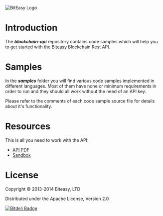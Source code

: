 ![BitEasy Logo](https://www.biteasy.com/assets/logos/logo_small.png)

# Introduction

The ***blockchain-api*** repository contains code samples which will help you to get started with the [Biteasy](https://www.biteasy.com) Blockchain Rest API.

# Samples

In the ***samples*** folder you will find various code samples implemented in different languages. Most of them have none or minimum requirements in order to run and they should all work without the need of an API key.

Please refer to the comments of each code sample source file for details about it's functionality.

# Resources

This is all you need to work with the API:

* [API PDF](https://www.biteasy.com/docs/biteasy_blockchain_api_v1.pdf)
* [Sandbox](https://www.biteasy.com/developers/sandbox)

# License

Copyright © 2013-2014 Biteasy, LTD 

Distributed under the Apache License, Version 2.0

[![Bitdeli Badge](https://d2weczhvl823v0.cloudfront.net/aimeedonahue/blockchain-api/trend.png)](https://bitdeli.com/free "Bitdeli Badge")

